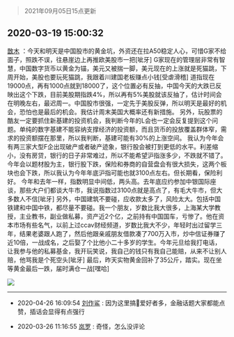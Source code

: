 > 2021年09月05日15点更新
<link rel="stylesheet" href="https://cdn.jsdelivr.net/gh/taotie6/sampleJSON@main/css/photo_show.css">


 ## 2020-03-19 15:00:32 

 [㪚木](https://www.coolapk.com/feed/17412082?shareKey=NDQzMTc5MmE3MGRiNjEzMTc1NDU~) ：今天和明天是中国股市的黄金坑，外资还在拉A50稳定人心，可惜G家不给面子，照跌不误，往悬崖边上再推欧美股市一把[呲牙]
G家现在的管理层非常有智慧，中国数字货币以黄金为锚，美元又被揣一脚，美元现在的上涨就是死猫跳，下周开始，美股也要玩死猫跳，我跟着川建国老板赚点小钱[受虐滑稽]<!--break-->
道指现在19000点，再有1000点就到18000了，这个位置必有反抽，中国今天的大跌已反映出这个下跌，目前美股期指跌4%，所以再有5%美股就该反抽了，估计时间会在明晚左右，最迟周一。中国股市很强，一定先于美股反弹，所以明天是最好的机会，恐怕也是最后的机会。我估计周末美国大概率还有新措施。
另外，玩股票的酷友一定要抓住新基建的投资机会，我判断今年的L会也一定会反复提到这个问题。单纯的数字基建不能容纳支撑经济的投资额，而且货币的投放覆盖群体窄，需求的投资额摆在那里，所以我判断，基建可能有30%的上涨空间。
我认为今年会有两三家大型F企出现破产或者破产迹象，银行股会被打到更低的水平。利差缩小，没有房贷，银行的日子非常难过，所以不能希望沪指涨多少，不跌就不错了。今年会以题材股为主，银行股下跌，保险和券商的自营盘会有很大损失，这两个板块也会下跌，所以我认为今年年底沪指可能也就3100点左右。但长期看，保险利好。
今年和去年一样，指数明显中间低，两头高。去年底应约参加中银国际座谈，那些大户们都谈大牛市，我说指数过3100点就是高点了，有毛大牛市，但大多数人不信[呲牙]
另外，中国建筑不要碰，应收款太多了，风险太大。包括中国铁建和中国中铁，都尽量不要碰。我一个朋友，岁数比我大很多，上海某大学教授，主业教书，副业做私募，资产近2个亿，之前持有中国国车，亏惨了。他在资本市场有些名气，以前上过ccav财经频道，岁数比我大不少，年轻时出过留学三年，结果老婆跟人跑了，然后他跟亲戚朋友借款凑了700万入市，炒中信证券赚了近10倍，一战成名，之后娶了个比他小二十多岁的学生。今年元旦给我打电话，让我参与他的私募基金，我开玩笑说，我自己的钱只有我自己能赔，从来不让别人赔，他骂我是个死空头[呲牙]
最后，昨天实物黄金回补了35公斤，踏实。现在坐等黄金最后一跌，届时满仓一战[嘿哈] 

<div class="album">
<img class="img-item" src="https://image.coolapk.com/feed/2019/0418/10/1081091_1555554465_2814@300x200.gif" />
</div>

 ------- 

- 2020-04-26 16:09:54 [刘作鲨](uid=3490563) : 因为这里搞🐔爱好者多，金融话题大家都能点赞，插话会显得有点强行 

- 2020-03-26 11:16:55 [岚罗](uid=458727) : 奇怪，怎么没评论 

